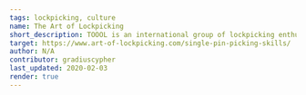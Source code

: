 ```yaml
---
tags: lockpicking, culture
name: The Art of Lockpicking
short_description: TOOOL is an international group of lockpicking enthusiasts dedicated to advancing the general public knowledge about locks and lockpicking through teaching, research, and competition.
target: https://www.art-of-lockpicking.com/single-pin-picking-skills/
author: N/A
contributor: gradiuscypher
last_updated: 2020-02-03
render: true
---
```

